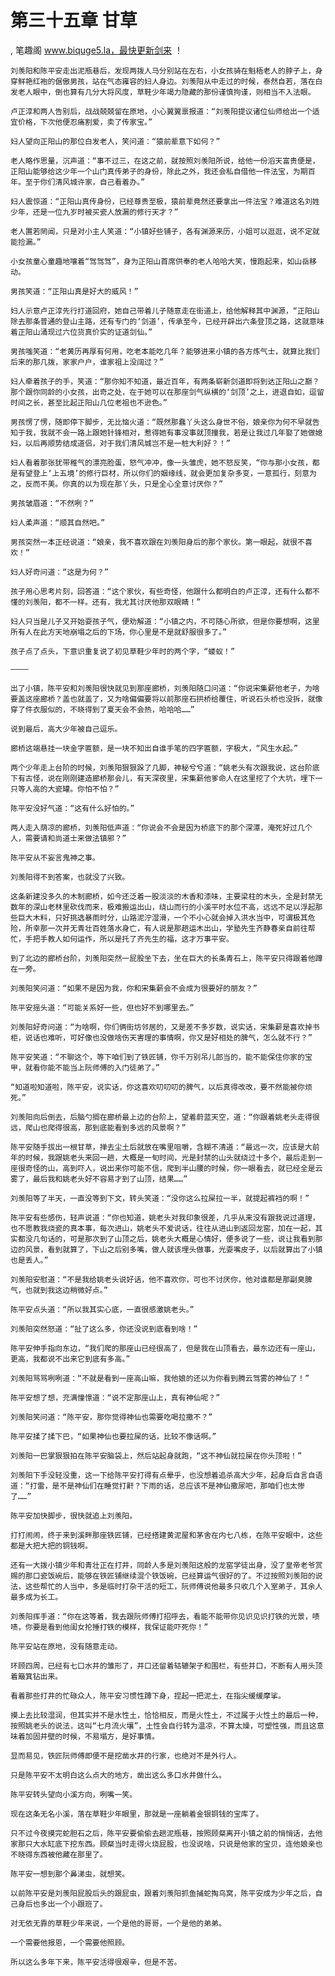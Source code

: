 # 第三十五章 甘草
, 笔趣阁 www.biquge5.la，最快更新剑来 ！

    刘羡阳和陈平安走出泥瓶巷后，发现两拨人马分别站在左右，小女孩骑在魁梧老人的脖子上，身穿鲜艳红袍的倨傲男孩，站在气态雍容的妇人身边。刘羡阳从中走过的时候，泰然自若，落在白发老人眼中，倒也算有几分大将风度，草鞋少年竭力隐藏的那份谨慎拘谨，则相当不入法眼。

    卢正淳和两人告别后，战战兢兢留在原地，小心翼翼禀报道：“刘羡阳提议诸位仙师给出一个适宜价格，下次他便忍痛割爱，卖了传家宝。”

    妇人望向正阳山的那位白发老人，笑问道：“猿前辈意下如何？”

    老人略作思量，沉声道：“事不过三，在这之前，就按照刘羡阳所说，给他一份滔天富贵便是，正阳山能够给这少年一个山门真传弟子的身份，除此之外，我还会私自借他一件法宝，为期百年。至于你们清风城许家，自己看着办。”

    妇人震惊道：“正阳山真传身份，已经尊贵至极，猿前辈竟然还要拿出一件法宝？难道这名刘姓少年，还是一位九岁时被买瓷人放漏的修行天才？”

    老人置若罔闻，只是对小主人笑道：“小镇好些铺子，各有渊源来历，小姐可以逛逛，说不定就能捡漏。”

    小女孩童心童趣地嚷着“驾驾驾”，身为正阳山首席供奉的老人哈哈大笑，慢跑起来，如山岳移动。

    男孩笑道：“正阳山真是好大的威风！”

    妇人示意卢正淳先行打道回府，她自己带着儿子随意走在街道上，给他解释其中渊源，“正阳山除去那条普通的登山主路，还有专门的‘剑道’，传承至今，已经开辟出六条登顶之路，这就意味着正阳山涌现过六位货真价实的证道剑仙。”

    男孩嗤笑道：“老黄历再厚有何用，吃老本能吃几年？能够进来小镇的各方炼气士，就算比我们后来的那几拨，家家户户，谁家祖上没阔过？”

    妇人牵着孩子的手，笑道：“那你知不知道，最近百年，有两条崭新剑道即将到达正阳山之巅？那个跟你同龄的小女孩，出奇之处，在于她可以在那座剑气纵横的‘剑顶’之上，进退自如，逗留时间之长，甚至比起正阳山几位老祖也不逊色。”

    男孩愣了愣，随即停下脚步，无比恼火道：“既然那蠢丫头这么身世不俗，娘亲你为何不早就告知于我，我就不会一路上跟她针锋相对，惹得她有事没事就顶撞我，若是让我过几年娶了她做媳妇，以后再顺势结成道侣，对于我们清风城岂不是一桩大利好？！”

    妇人看着那张犹带稚气的漂亮脸蛋，怒气冲冲，像一头雏虎，她不怒反笑，“你与那小女孩，都是有望登上‘上五境’的修行巨材，所以你们的姻缘线，就会更加复杂多变，一意孤行，刻意为之，反而不美。你真的以为现在那丫头，只是全心全意讨厌你？”

    男孩皱眉道：“不然咧？”

    妇人柔声道：“顺其自然吧。”

    男孩突然一本正经说道：“娘亲，我不喜欢跟在刘羡阳身后的那个家伙。第一眼起，就很不喜欢！”

    妇人好奇问道：“这是为何？”

    孩子用心思考片刻，回答道：“这个家伙，有些奇怪，他跟什么都明白的卢正淳，还有什么都不懂的刘羡阳，都不一样。还有，我尤其讨厌他那双眼睛！”

    妇人只当是儿子又开始耍孩子气，便劝解道：“小镇之内，不可随心所欲，但是你要想啊，这里所有人在此方天地崩塌之后的下场，你心里是不是就舒服很多了。”

    孩子点了点头，下意识重复说了初见草鞋少年时的两个字，“蝼蚁！”

    ————

    出了小镇，陈平安和刘羡阳很快就见到那座廊桥，刘羡阳随口问道：“你说宋集薪他老子，为啥要盖这座廊桥？盖也就盖了，又为啥偏偏要将以前那座石拱桥给覆住，听说石头桥也没拆，就像穿了件衣服似的，不晓得到了夏天会不会热，哈哈哈……”

    说到最后，高大少年被自己逗乐。

    廊桥这端悬挂一块金字匾额，是一块不知出自谁手笔的四字匾额，字极大，“风生水起。”

    两个少年走上台阶的时候，刘羡阳狠狠跺了几脚，神秘兮兮道：“姚老头有次跟我说，这台阶底下有古怪，说在刚刚建造廊桥那会儿，有天深夜里，宋集薪他爹命人在这里挖了个大坑，埋下一只等人高的大瓷罐。你怕不怕？”

    陈平安没好气道：“这有什么好怕的。”

    两人走入荫凉的廊桥，刘羡阳低声道：“你说会不会是因为桥底下的那个深潭，淹死好过几个人，需要请和尚道士来做法镇邪？”

    陈平安从不妄言鬼神之事。

    刘羡阳得不到答案，也就没了兴致。

    这条新建没多久的木制廊桥，如今还泛着一股淡淡的木香和漆味，主要梁柱的木头，全是封禁无数年的深山老林里砍伐而来，极难搬运出山，绕山而行的小溪平时水位不高，远远不足以浮起那些巨大木料，只好挑选暴雨时分，山路泥泞湿滑，一个不小心就会掉入洪水当中，可谓极其危险，所幸那一次并无青壮百姓落水身亡，有人说是那趟运木出山，学塾先生齐静春亲自前往帮忙，手把手教人如何运作，所以是托了齐先生的福，这才万事平安。

    到了北边的廊桥台阶，刘羡阳突然一屁股坐下去，坐在巨大的长条青石上，陈平安只得跟着他蹲在一旁。

    刘羡阳笑问道：“如果不是因为我，你和宋集薪会不会成为很要好的朋友？”

    陈平安摇头道：“可能关系好一些，但也好不到哪里去。”

    刘羡阳好奇问道：“为啥啊，你们俩街坊邻居的，又是差不多岁数，说实话，宋集薪是喜欢掉书柜，说话也难听，可好像也没做啥伤天害理的事情啊，你又是好相处的脾气，怎么就不行？”

    陈平安笑道：“不聊这个，等下咱们到了铁匠铺，你千万别吊儿郎当的，能不能保住你家的宝甲，就看你能不能当上阮师傅的入门徒弟了。”

    “知道啦知道啦，陈平安，说实话，你这喜欢叨叨叨的脾气，以后真得改改，要不然能被你烦死。”

    刘羡阳向后倒去，后脑勺搁在廊桥最上边的台阶上，望着蔚蓝天空，道：“你跟着姚老头走得很远，爬山也爬得很高，那到底能看到多远的风景啊？”

    陈平安随手拔出一根甘草，掸去尘土后就放在嘴里咀嚼，含糊不清道：“最远一次，应该是大前年的时候，我跟姚老头来回一趟，大概是一旬时间，光是封禁的山头就绕过十多个，最后走到一座很奇怪的山，高到吓人，说出来你可能不信，爬到半山腰的时候，你一眼看去，就已经全是云雾了，最后我和姚老头好不容易才到了山顶，结果……”

    刘羡阳等了半天，一直没等到下文，转头笑道：“没你这么拉屎拉一半，就提起裤裆的啊！”

    陈平安有些感伤，轻声说道：“你也知道，姚老头对我印象很差，几乎从来没有跟我说过道理，也不愿教我烧瓷的真本事，每次进山，姚老头不爱说话，往往从进山到返回龙窑，加在一起，其实都没几句话的，可是那次到了山顶之后，姚老头大概是心情好，便多说了一些，说让我看到那边的风景，看到就算了，下山之后别多嘴，做人就该埋头做事，光耍嘴皮子，以后就算出了小镇也是丢人。”

    刘羡阳安慰道：“不是我给姚老头说好话，他不喜欢你，可也不讨厌你，他对谁都是那副臭脾气，也就到我这边稍微好点。”

    陈平安点头道：“所以我其实心底，一直很感激姚老头。”

    刘羡阳突然怒道：“扯了这么多，你还没说到底看到啥！”

    陈平安伸手指向东边，“我们爬的那座山已经很高了，但是我在山顶看去，最东边还有一座山，更高，我都说不出来它到底有多高。”

    刘羡阳骂骂咧咧道：“不就是看到一座高山嘛，我他娘的还以为你看到腾云驾雾的神仙了！”

    陈平安想了想，充满憧憬道：“说不定那座山上，真有神仙呢？”

    刘羡阳笑问道：“陈平安，那你觉得神仙也需要吃喝拉撒不？”

    陈平安揉了揉下巴，“如果神仙也要拉屎的话，比较不像话啊。”

    刘羡阳一巴掌狠狠拍在陈平安脑袋上，然后站起身就跑，“这不神仙就拉屎在你头顶啦！”

    刘羡阳下手没轻没重，这一下给陈平安打得有点晕乎，也没想着追杀高大少年，起身后自言自语道：“打雷，是不是神仙们在睡觉打鼾？下雨的话，总应该不是神仙撒尿吧，那咱们也太惨了……”

    陈平安加快脚步，很快就追上刘羡阳。

    打打闹闹，终于来到溪畔那座铁匠铺，已经搭建黄泥屋和茅舍在内七八栋，在陈平安眼中，这些都是大把大把的铜钱啊。

    还有一大拨小镇少年和青壮正在打井，同龄人多是刘羡阳这般的龙窑学徒出身，没了皇帝老爷赏赐的那口瓷饭碗后，能够在铁匠铺继续混个铁饭碗，已经算运气很好的了。不过按照刘羡阳的说法，这些帮忙的人当中，多是临时打杂干活的短工，阮师傅说他最多只收几个入室弟子，其余人最多成为长工。

    刘羡阳挥手道：“你在这等着，我去跟阮师傅打招呼去，看能不能带你见识见识打铁的光景，啧啧，你要是看到他闺女抡捶打铁的模样，我保证能吓死你！”

    陈平安站在原地，没有随意走动。

    环顾四周，已经有七口水井的雏形了，井口还留着轱辘架子和围栏，有些井口，不断有人用头顶着簸箕钻出来。

    看着那些打井的忙碌众人，陈平安习惯性蹲下身，捏起一把泥土，在指尖缓缓摩挲。

    摸上去比较湿润，但其实并不是水性土，恰恰相反，而是火性土，不过属于火性土的最后一种，按照姚老头的说法，这叫“七月流火壤”，土性会自行转为温凉，不算太燥，可塑性强，而且这意味着加固井壁的时候，不易塌方，是好事情。

    显而易见，铁匠阮师傅即便不是挖凿水井的行家，也绝对不是外行人。

    只是陈平安不太明白这么点大的地方，凿出这么多口水井做什么。

    陈平安转头望向小溪方向，咧嘴一笑。

    现在这条无名小溪，落在草鞋少年眼里，那就是一座躺着金银铜钱的宝库了。

    只不过今夜摸完蛇胆石之后，陈平安要偷偷去趟泥瓶巷，按照顾粲离开小镇之前的悄悄话，去他家那只大水缸底下挖东西。顾粲当时走得火烧屁股，也没说啥，只说是他家的宝贝，连他娘亲也不晓得东西被他藏在那里了。

    陈平安一想到那个鼻涕虫，就想笑。

    以前陈平安是刘羡阳屁股后头的跟屁虫，跟着刘羡阳抓鱼捕蛇掏鸟窝，陈平安成为少年之后，自己身后也多出一个小跟班了。

    对无依无靠的草鞋少年来说，一个是他的哥哥，一个是他的弟弟。

    一个需要他报恩，一个需要他照顾。

    所以这么多年下来，陈平安活得很艰辛，但是不苦。